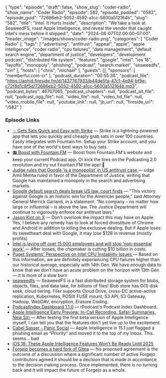 {
  "type": "episode",
  "draft": false,
  "show_slug": "coder-radio",
  "show_name": "Coder Radio",
  "episode": 582,
  "episode_padded": "0582",
  "episode_guid": "72686eb2-5052-4592-a1cc-5600a512164b",
  "slug": "582",
  "title": "Intel: It Hurts Inside",
  "description": "We take a look at SeaweedFS, roast Apple Intelligence, and reveal the vendor that caught Intel's mess before it shipped.",
  "date": "2024-08-07T02:00:00-07:00",
  "header_image": "/images/shows/coder-radio.png",
  "categories": [
    "Coder Radio"
  ],
  "tags": [
    "advertising",
    "antitrust",
    "appeal",
    "apple",
    "apple intelligence",
    "coder radio",
    "cpu failures",
    "data management",
    "default search engine",
    "department of justice",
    "developers",
    "development podcast",
    "distributed file system",
    "features",
    "google",
    "intel",
    "ios 18",
    "layoffs",
    "monopoly",
    "phishing",
    "podcast",
    "search market",
    "seaweedfs",
    "siri"
  ],
  "hosts": [
    "chris",
    "michael"
  ],
  "guests": [],
  "sponsors": [
    "memberful.com-cr"
  ],
  "podcast_duration": "00:55:36",
  "podcast_file": "https://aphid.fireside.fm/d/1437767933/b44de5fa-47c1-4e94-bf9e-c72f8d1c8f5d/72686eb2-5052-4592-a1cc-5600a512164b.mp3",
  "podcast_bytes": 46707065,
  "podcast_chapters": null,
  "podcast_alt_file": null,
  "podcast_ogg_file": null,
  "video_file": null,
  "video_hd_file": null,
  "video_mobile_file": null,
  "youtube_link": null,
  "jb_url": null,
  "fireside_url": "/582"
}


### Episode Links

  * [💥 Gets Sats Quick and Easy with Strike](https://strike.me/ "💥 Gets Sats Quick and Easy with Strike") — Strike is a lightning-powered app that lets you quickly and cheaply grab sats in over 100 countries. Easily integrates with Fountain.fm. Setup your Strike account, and you have one of the world's best ways to buy sats.
  * [📻 Boost with Fountain.FM](https://fountain.fm/show/OWdse4h3MzNbS8Og5RJk "📻 Boost with Fountain.FM") — Boost from Fountain.FM's website and keep your current Podcast app. Or kick the tires on the Podcasting 2.0 revolution and try out Fountain.FM the app! 🚀
  * [Judge rules that Google ‘is a monopolist’ in US antitrust case ](https://www.theverge.com/2024/8/5/24155520/judge-rules-on-us-doj-v-google-antitrust-search-suit "Judge rules that Google ‘is a monopolist’ in US antitrust case ") — udge Amit Mehta ruled in favor of the Department of Justice, writing that Google has maintained a monopoly in the search and advertising markets.
  * [Google default search deals break US law, court finds](https://www.theregister.com/2024/08/05/google_default_search_deals_violate/ "Google default search deals break US law, court finds") — "This victory against Google is an historic win for the American people," said Attorney General Merrick Garland, in a statement. “No company – no matter how large or influential – is above the law. The Justice Department will continue to vigorously enforce our antitrust laws."
  * [Jason Kint on X](https://x.com/jason_kint/status/1820574135489347968 "Jason Kint on X") — Don't overlook the impact this may have on Apple. Yes, I believe any remedy has to look at forced divestiture of Chrome and Android in addition to killing the exclusive dealing. But if Apple loses its sweetheart deal with Google, it may lose $12B in revenue (mostly profits)
  * [Intel is laying off over 15,000 employees and will stop ‘non-essential work’ ](https://www.theverge.com/2024/8/1/24210656/intel-is-laying-off-over-10000-employees-and-will-cut-10-billion-in-costs "Intel is laying off over 15,000 employees and will stop ‘non-essential work’ ") — After losses, the chipmaker is cutting $10 billion in costs.
  * [Puget Systems' Perspective on Intel CPU Instability Issues ](https://www.pugetsystems.com/blog/2024/08/02/puget-systems-perspective-on-intel-cpu-instability-issues/ "Puget Systems' Perspective on Intel CPU Instability Issues ") — Based on this information, we are definitely experiencing CPU failures higher than our historical average, especially with 14th Gen. We have enough data to know that we don’t have an acute problem on the horizon with 13th Gen — it is more of a slow burn
  * [seaweedfs](https://github.com/seaweedfs/seaweedfs "seaweedfs") — SeaweedFS is a fast distributed storage system for blobs, objects, files, and data lake, for billions of files! Blob store has O(1) disk seek, cloud tiering. Filer supports Cloud Drive, cross-DC active-active replication, Kubernetes, POSIX FUSE mount, S3 API, S3 Gateway, Hadoop, WebDAV, encryption, Erasure Coding.
  * [PodcastIndex Dashboard 1.1.0](https://rpodcast.github.io/pod-db-dash/ "PodcastIndex Dashboard 1.1.0") — rPodcast's Podcast Index Dashboard.
  * [Apple Intelligence Early Preview: In-Call Recording, Safari Summaries, New Siri ](https://www.bloomberg.com/news/newsletters/2024-08-04/apple-intelligence-early-preview-in-call-recording-safari-summaries-new-siri-lzfk2949 "Apple Intelligence Early Preview: In-Call Recording, Safari Summaries, New Siri ") — After testing the first beta version of Apple Intelligence myself, I can tell you that the features don’t yet live up to the excitement. 
  * [Cabel Sasser - Panic Social](https://social.panic.com/@cabel/112905175504595751 "Cabel Sasser - Panic Social") — Apple Intelligence in 15.1 just flagged a phishing email as “Priority” and moved it to the top of my Inbox. This seems… bad
  * [iOS 18: These Apple Intelligence Features Won't Be Ready Until 2025](https://www.macrumors.com/2024/06/17/apple-siri-improvements-coming-2025/ "iOS 18: These Apple Intelligence Features Won't Be Ready Until 2025")
  * [Forgejo becomes a hard fork of Gitea](https://codeberg.org/forgejo/governance/issues/58 "Forgejo becomes a hard fork of Gitea") — his proposed agreement is the outcome of a discussion where a significant number of active Forgejo contributors agreed it should be a decision that is made in accordance to the decision making process. Once implemented, there is no turning back and it will impact the future of Forgejo as a whole.


